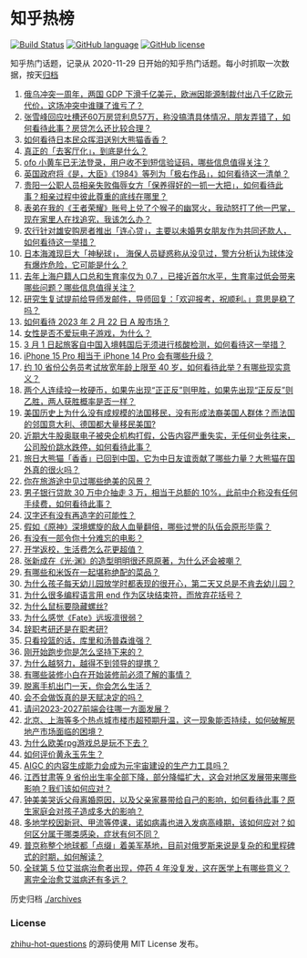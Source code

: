 # 知乎热榜
[![Build Status](https://github.com/ToWeLong/zhihu-hot-questions/workflows/CI/badge.svg)](https://github.com/ToWeLong/zhihu-hot-questions/actions)
[![GitHub language](https://img.shields.io/badge/language-golang-orange.svg)](https://golang.org/)
[![GitHub license](https://img.shields.io/github/license/ToWeLong/zhihu-hot-questions)](https://github.com/ToWeLong/zhihu-hot-questions/blob/main/LICENSE)

知乎热门话题，记录从 2020-11-29 日开始的知乎热门话题。每小时抓取一次数据，按天[归档](./archives)

<!-- BEGIN -->

1. [俄乌冲突一周年，两国 GDP 下滑千亿美元，欧洲因能源制裁付出八千亿欧元代价，这场冲突中谁赚了谁亏了？](https://www.zhihu.com/question/584915652)
1. [张雪峰回应吐槽还60万房贷利息57万，称没搞清具体情况，朋友弄错了，如何看待此事？房贷怎么还比较合理？](https://www.zhihu.com/question/585520866)
1. [如何看待日本民众挥泪送别大熊猫香香？](https://www.zhihu.com/question/585326730)
1. [真正的「去客厅化」，到底是什么？](https://www.zhihu.com/question/585223696)
1. [ofo 小黄车已无法登录，用户收不到短信验证码，哪些信息值得关注？](https://www.zhihu.com/question/585447316)
1. [英国政府将《是，大臣》《1984》等列为「极右作品」，如何看待这一清单？](https://www.zhihu.com/question/585322261)
1. [贵阳一公职人员相亲失败侮辱女方「保养得好的一抓一大把」，如何看待此事？相亲过程中彼此尊重的底线在哪里？](https://www.zhihu.com/question/585525167)
1. [表弟在我的《王者荣耀》账号上兑了个猴子的幽冥火，我动怒打了他一巴掌，现在家里人在找追究，我该怎么办？](https://www.zhihu.com/question/584222261)
1. [农行针对雄安购房者推出「连心贷」，主要以未婚男女朋友作为共同还款人，如何看待这一举措？](https://www.zhihu.com/question/585542976)
1. [日本海滩现巨大「神秘球」， 海保人员疑惑称从没见过，警方分析认为球体没有爆炸危险，它可能是什么？](https://www.zhihu.com/question/585546440)
1. [去年上海户籍人口总和生育率仅为 0.7 ，已接近首尔水平，生育率过低会带来哪些问题？哪些信息值得关注？](https://www.zhihu.com/question/585391117)
1. [研究生复试提前给导师发邮件，导师回复：「欢迎报考，祝顺利。」意思是稳了吗？](https://www.zhihu.com/question/389701976)
1. [如何看待 2023 年 2 月 22 日 A 股市场？](https://www.zhihu.com/question/585412131)
1. [女性是否不爱玩电子游戏，为什么？](https://www.zhihu.com/question/449544058)
1. [3 月 1 日起旅客自中国入境韩国后无须进行核酸检测，如何看待这一举措？](https://www.zhihu.com/question/585514019)
1. [iPhone 15 Pro 相当于 iPhone 14 Pro 会有哪些升级？](https://www.zhihu.com/question/583955628)
1. [约 10 省份公务员考试放宽年龄上限至 40 岁，如何看待此举？有哪些现实意义？](https://www.zhihu.com/question/585325287)
1. [两个人连续投一枚硬币，如果先出现“正正反”则甲胜，如果先出现“正反反”则乙胜，两人获胜概率是否一样？](https://www.zhihu.com/question/584880907)
1. [美国历史上为什么没有成规模的法国移民，没有形成法裔美国人群体？而法国的邻国意大利、德国都大量移民美国?](https://www.zhihu.com/question/584698535)
1. [近期大牛股奥联电子被央企机构打假，公告内容严重失实，无任何业务往来，公司股价跳水跌停，如何看待此事？](https://www.zhihu.com/question/585321514)
1. [旅日大熊猫「香香」已回到中国，它为中日友谊贡献了哪些力量？大熊猫在国外真的很火吗？](https://www.zhihu.com/question/583739635)
1. [你在旅游途中见过哪些绝美的风景？](https://www.zhihu.com/question/569049904)
1. [男子银行贷款 30 万中介抽走 3 万，相当于总额的 10%，此前中介称没有任何手续费，如何看待此事？](https://www.zhihu.com/question/585343516)
1. [汉字还有没有再造字的可能性？](https://www.zhihu.com/question/290648708)
1. [假如《原神》深境螺旋的敌人血量翻倍，哪些过誉的队伍会原形毕露？](https://www.zhihu.com/question/583096215)
1. [有没有一部令你十分难忘的电影？](https://www.zhihu.com/question/540168258)
1. [开学返校，生活费怎么花更超值？](https://www.zhihu.com/question/585538842)
1. [张新成在《光·渊》的造型明明很还原原著，为什么还会被嘲？](https://www.zhihu.com/question/584927274)
1. [有哪些和米饭在一起堪称绝配的菜品？](https://www.zhihu.com/question/584740002)
1. [为什么孩子每天幼儿园放学时都表现的很开心，第二天又总是不肯去幼儿园？](https://www.zhihu.com/question/584051026)
1. [为什么很多编程语言用 end 作为区块结束符，而放弃花括号？](https://www.zhihu.com/question/40786019)
1. [为什么鼠标要隐藏螺丝?](https://www.zhihu.com/question/514856576)
1. [为什么感觉《Fate》远坂凛很弱？](https://www.zhihu.com/question/585321187)
1. [辞职考研还是在职考研?](https://www.zhihu.com/question/319000605)
1. [只看投篮的话，库里和汤普森谁强？](https://www.zhihu.com/question/585006829)
1. [刚开始跑步你是怎么坚持下来的？](https://www.zhihu.com/question/584837670)
1. [为什么越努力，越得不到领导的提携？](https://www.zhihu.com/question/583313472)
1. [有哪些装修小白在开始装修前必须了解的事情？](https://www.zhihu.com/question/585164476)
1. [脱离手机出门一天，你会怎么生活？](https://www.zhihu.com/question/585416847)
1. [会不会做饭真的是天赋决定的吗？](https://www.zhihu.com/question/585375177)
1. [请问2023-2027前端会往哪一方面发展？](https://www.zhihu.com/question/584347848)
1. [北京、上海等多个热点城市楼市超预期升温，这一现象能否持续，如何破解房地产市场面临的困境？](https://www.zhihu.com/question/585533463)
1. [为什么欧美rpg游戏总是玩不下去？](https://www.zhihu.com/question/565153785)
1. [如何评价黄永玉先生？](https://www.zhihu.com/question/48066535)
1. [AIGC 的内容生成能力会成为元宇宙建设的生产力工具吗？](https://www.zhihu.com/question/585103099)
1. [江西甘肃等 9 省份出生率全部下降，部分降幅扩大，这会对地区发展带来哪些影响？我们该如何应对？](https://www.zhihu.com/question/585522134)
1. [钟美美哭诉父母离婚原因，以及父亲家暴带给自己的影响，如何看待此事？原生家庭会对孩子造成多大的影响？](https://www.zhihu.com/question/585164931)
1. [多地学校因新冠、甲流等停课，诺如病毒也进入发病高峰期，该如何应对？如何区分属于哪类感染，症状有何不同？](https://www.zhihu.com/question/585502503)
1. [普京称整个地球都「点缀」着美军基地，目前对俄罗斯来说是复杂的和里程碑式的时期，如何解读？](https://www.zhihu.com/question/585380704)
1. [全球第 5 位艾滋病治愈者出现，停药 4 年没复发，这在医学上有哪些意义？离完全治愈艾滋病还有多远？](https://www.zhihu.com/question/585376358)

<!-- END -->

历史归档 [./archives](./archives)


### License
[zhihu-hot-questions](https://github.com/towelong/zhihu-hot-questions) 的源码使用 MIT License 发布。